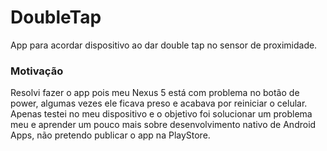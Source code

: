 # DoubleTap

App para acordar dispositivo ao dar double tap no sensor de proximidade.

### Motivação

Resolvi fazer o app pois meu Nexus 5 está com problema no botão de power, algumas vezes ele ficava preso e acabava por reiniciar o celular. 
Apenas testei no meu dispositivo e o objetivo foi solucionar um problema meu e aprender um pouco mais sobre desenvolvimento nativo de Android Apps, não pretendo publicar o app na PlayStore.
